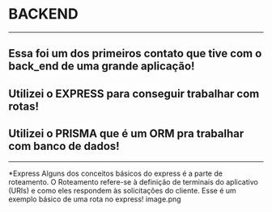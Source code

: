 # BACKEND
----------------------------------
## Essa foi um dos primeiros contato que tive com o back_end de uma grande aplicação!
## Utilizei o EXPRESS para conseguir trabalhar com rotas!
## Utilizei o PRISMA que é um ORM pra trabalhar com banco de dados!

-----------------------------------

*Express
Alguns dos conceitos básicos do express é a parte de roteamento. O Roteamento refere-se à definição de terminais do aplicativo (URIs) e como eles respondem às solicitações do cliente.
Esse é um exemplo básico de uma rota no express!
image.png